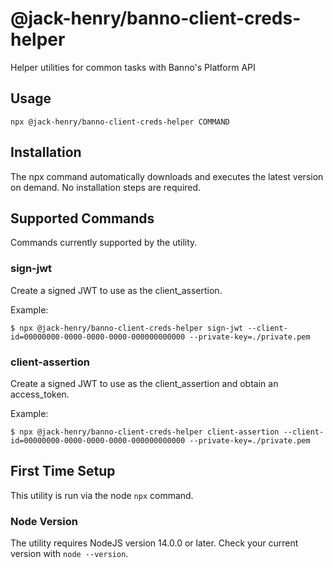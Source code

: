 # @jack-henry/banno-client-creds-helper

Helper utilities for common tasks with Banno's Platform API

## Usage

`
npx @jack-henry/banno-client-creds-helper COMMAND
`

## Installation

The npx command automatically downloads and executes the latest version on demand.
No installation steps are required.

## Supported Commands

Commands currently supported by the utility.

### sign-jwt

Create a signed JWT to use as the client_assertion.

Example:
```text
$ npx @jack-henry/banno-client-creds-helper sign-jwt --client-id=00000000-0000-0000-0000-000000000000 --private-key=./private.pem 
```

### client-assertion

Create a signed JWT to use as the client_assertion and obtain an access_token.

Example:
```text
$ npx @jack-henry/banno-client-creds-helper client-assertion --client-id=00000000-0000-0000-0000-000000000000 --private-key=./private.pem 
```

## First Time Setup

This utility is run via the node `npx` command.

### Node Version

The utility requires NodeJS version 14.0.0 or later. Check your current version with `node --version`.
